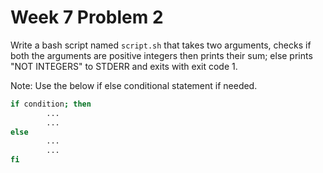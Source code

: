 # Week 7 Problem 2

Write a bash script named ` script.sh ` that takes two arguments, checks if both the arguments are positive integers then prints their sum; else prints "NOT INTEGERS" to STDERR and exits with exit code 1.

Note: Use the below if else conditional statement if needed.

```bash
if condition; then
        ...
        ...
else
        ...
        ...
fi
```